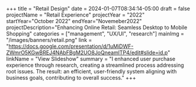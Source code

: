 +++
title = "Retail Design"
date = 2024-01-07T08:34:14-05:00
draft = false
projectName = "Retail Experience"
projectYear = "2022"
startYear="October 2022"
endYear="Novemeber2022"
projectDescription="Enhancing Online Retail: Seamless Desktop to Mobile Shopping"
categories = ["management", "UX/UI", "research"]
mainImg = "/images/banners/retail.png"
link = "https://docs.google.com/presentation/d/1uMiDWF-ZWmrO5KGwBREJ4NAbFBgM2UO8JoQneamlTP4/edit#slide=id.p"
linkName = "View Slideshow"
summary = "I enhanced user purchase experience through research, creating a streamlined process addressing root issues. The result: an efficient, user-friendly system aligning with business goals, contributing to overall success."
+++